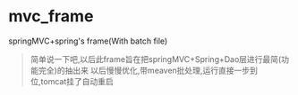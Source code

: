 # mvc_frame
springMVC+spring's frame(With batch file)

> 简单说一下吧,以后此frame旨在把springMVC+Spring+Dao层进行最简(功能完全)的抽出来
以后慢慢优化,带meaven批处理,运行直接一步到位,tomcat挂了自动重启
